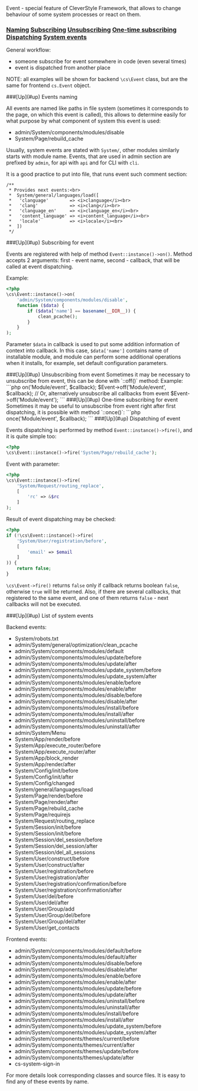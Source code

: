 <a name="up" />
Event - special feature of CleverStyle Framework, that allows to change behaviour of some system processes or react on them.

### [Naming](#naming) [Subscribing](#subscribing) [Unsubscribing](#unsubscribing) [One-time subscribing](#one-time-subscribing) [Dispatching](#dispatching) [System events](#system-events)

General workflow:
* someone subscribe for event somewhere in code (even several times)
* event is dispatched from another place

NOTE: all examples will be shown for backend `\cs\Event` class, but are the same for frontend `cs.Event` object.

<a name="naming" />
###[Up](#up) Events naming

All events are named like paths in file system (sometimes it corresponds to the page, on which this event is called), this allows to determine easily for what purpose by what component of system this event is used:

* admin/System/components/modules/disable
* System/Page/rebuild_cache

Usually, system events are stated with `System/`, other modules similarly starts with module name. Events, that are used in admin section are prefixed by `admin`, for api with `api` and for CLI with `cli`.

It is a good practice to put into file, that runs event such comment section:
```
/**
 * Provides next events:<br>
 *  System/general/languages/load([
 *   'clanguage'        => <i>clanguage</i><br>
 *   'clang'            => <i>clang</i><br>
 *   'clanguage_en'     => <i>clanguage_en</i><br>
 *   'content_language' => <i>content_language</i><br>
 *   'locale'           => <i>locale</i><br>
 *  ])
 */
```
<a name="subscribing" />
###[Up](#up) Subscribing for event

Events are registered with help of method `Event::instance()->on()`. Method accepts 2 arguments: first - event name, second - callback, that will be called at event dispatching.

Example:
```php
<?php
\cs\Event::instance()->on(
    'admin/System/components/modules/disable',
    function ($data) {
        if ($data['name'] == basename(__DIR__)) {
            clean_pcache();
        }
    }
);
```
Parameter `$data` in callback is used to put some addition information of context into callback.
In this case, `$data['name']` contains name of installable module, and module can perform some additional operations when it installs, for example, set default configuration parameters.

<a name="unsubscribing" />
###[Up](#up) Unsubscribing from event
Sometimes it may be necessary to unsubscribe from event, this can be done with `::off()` method:
Example:
```php
<?php
$callback = function () {};
$Event    = \cs\Event::instance();
$Event->on('Module/event', $callback);
$Event->off('Module/event', $callback);
// Or, alternatively unsubscribe all callbacks from event
$Event->off('Module/event');
```

<a name="one-time-subscribing" />
###[Up](#up) One-time subscribing for event
Sometimes it may be useful to unsubscribe from event right after first dispatching, it is possible with method `::once()`:
```php
<?php
\cs\Event::instance()->once('Module/event', $callback);
```

<a name="dispatching" />
###[Up](#up) Dispatching of event

Events dispatching is performed by method `Event::instance()->fire()`, and it is quite simple too:
```php
<?php
\cs\Event::instance()->fire('System/Page/rebuild_cache');
```
Event with parameter:
```php
<?php
\cs\Event::instance()->fire(
    'System/Request/routing_replace',
    [
        'rc' => &$rc
    ]
);
```

Result of event dispatching may be checked:
```php
<?php
if (!\cs\Event::instance()->fire(
    'System/User/registration/before',
    [
        'email' => $email
    ]
)) {
    return false;
}
```
`\cs\Event->fire()` returns `false` only if callback returns boolean `false`, otherwise `true` will be returned. Also, if there are several callbacks, that registered to the same event, and one of them returns `false` - next callbacks will not be executed.

<a name="system-events" />
###[Up](#up) List of system events

Backend events:
* System/robots.txt
* admin/System/general/optimization/clean_pcache
* admin/System/components/modules/default
* admin/System/components/modules/update/before
* admin/System/components/modules/update/after
* admin/System/components/modules/update_system/before
* admin/System/components/modules/update_system/after
* admin/System/components/modules/enable/before
* admin/System/components/modules/enable/after
* admin/System/components/modules/disable/before
* admin/System/components/modules/disable/after
* admin/System/components/modules/install/before
* admin/System/components/modules/install/after
* admin/System/components/modules/uninstall/before
* admin/System/components/modules/uninstall/after
* admin/System/Menu
* System/App/render/before
* System/App/execute_router/before
* System/App/execute_router/after
* System/App/block_render
* System/App/render/after
* System/Config/init/before
* System/Config/init/after
* System/Config/changed
* System/general/languages/load
* System/Page/render/before
* System/Page/render/after
* System/Page/rebuild_cache
* System/Page/requirejs
* System/Request/routing_replace
* System/Session/init/before
* System/Session/init/before
* System/Session/del_session/before
* System/Session/del_session/after
* System/Session/del_all_sessions
* System/User/construct/before
* System/User/construct/after
* System/User/registration/before
* System/User/registration/after
* System/User/registration/confirmation/before
* System/User/registration/confirmation/after
* System/User/del/before
* System/User/del/after
* System/User/Group/add
* System/User/Group/del/before
* System/User/Group/del/after
* System/User/get_contacts

Frontend events:
* admin/System/components/modules/default/before
* admin/System/components/modules/default/after
* admin/System/components/modules/disable/before
* admin/System/components/modules/disable/after
* admin/System/components/modules/enable/before
* admin/System/components/modules/enable/after
* admin/System/components/modules/update/before
* admin/System/components/modules/update/after
* admin/System/components/modules/uninstall/before
* admin/System/components/modules/uninstall/after
* admin/System/components/modules/install/before
* admin/System/components/modules/install/after
* admin/System/components/modules/update_system/before
* admin/System/components/modules/update_system/after
* admin/System/components/themes/current/before
* admin/System/components/themes/current/after
* admin/System/components/themes/update/before
* admin/System/components/themes/update/after
* cs-system-sign-in

For more details look corresponding classes and source files. It is easy to find any of these events by name.
